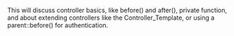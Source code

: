 This will discuss controller basics, like before() and after(), private function, and about extending controllers like the Controller_Template, or using a parent::before() for authentication.
